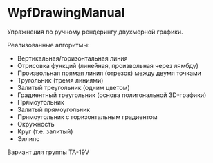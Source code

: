 # WpfDrawingManual
Упражнения по ручному рендерингу двухмерной графики.

Реализованные алгоритмы:
* Вертикальная/горизонтальная линия
* Отрисовка функций (линейная, произвольная через лямбду)
* Произвольная прямая линия (отрезок) между двумя точками
* Тругольник (тремя линиями)
* Залитый треугольник (одним цветом)
* Градиентный треугольник (основа полигональной 3D-графики)
* Прямоугольник
* Залитый прямоугольник
* Прямоугольник с горизонтальным градиентом
* Окружность
* Круг (т.е. залитый)
* Эллипс

Вариант для группы TA-19V